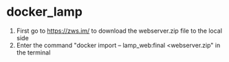 # docker_lamp
1. First go to https://zws.im/‍‌‌‌‌‌‌‍‍‍‌‌‌‌‍‌‍ to download the webserver.zip file to the local side
2. Enter the command "docker import – lamp_web:final <webserver.zip" in the terminal

